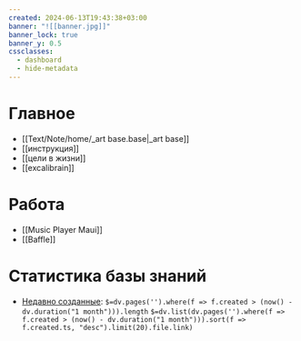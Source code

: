 ```yaml
---
created: 2024-06-13T19:43:38+03:00
banner: "![[banner.jpg]]"
banner_lock: true
banner_y: 0.5
cssclasses:
  - dashboard
  - hide-metadata
---
```


# Главное
 - [[Text/Note/home/_art base.base|_art base]]
 - [[инструкция]]
 - [[цели в жизни]]
 - [[excalibrain]]
# Работа
 - [[Music Player Maui]]
 - [[Baffle]]
# Статистика базы знаний
- [Недавно созданные](created): `$=dv.pages('').where(f => f.created > (now() - dv.duration("1 month"))).length`
  `$=dv.list(dv.pages('').where(f => f.created > (now() - dv.duration("1 month"))).sort(f => f.created.ts, "desc").limit(20).file.link)`
